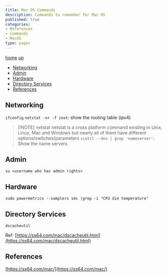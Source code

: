```yaml
---
title: Mac OS Commands
description: Commands to remember for Mac OS
published: true
categories:
- References
- Commands
- MacOS
type: pages
---
```


[home](/) [up](./)

* [Networking](#networking)
* [Admin](#admin)
* [Hardware](#hardware)
* [Directory Services](#directory-services)
* [References](#references)

## Networking

`ifconfig`
`netstat -nr -f inet`: show the routing table (ipv4)
> [!NOTE] netstat
> netstat is a cross platform command existing in Unix, Linux, Mac and Windows but nearly all of them have different options/switches/parameters
`scutil --dns | grep 'nameserver'`: Show the name servers

## Admin

`su <username who has admin rights>`

## Hardware

`sudo powermetrics --samplers smc |grep -i "CPU die temperature"`

## Directory Services

`dscacheutil`

Ref: [https://ss64.com/mac/dscacheutil.html](https://ss64.com/mac/dscacheutil.html)

## References

[https://ss64.com/mac/](https://ss64.com/mac/)
